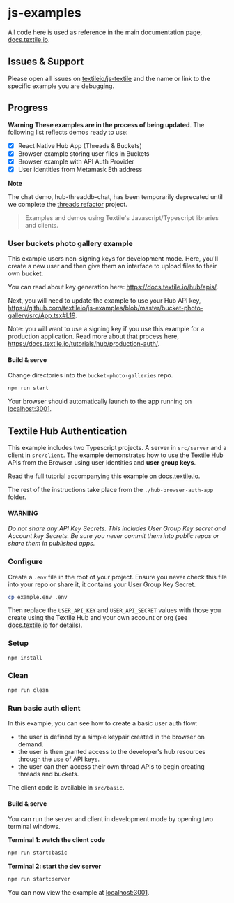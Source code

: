 # js-examples

All code here is used as reference in the main documentation page, [docs.textile.io](https://docs.textile.io).

## Issues & Support

Please open all issues on [textileio/js-textile](https://github.com/textileio/js-textile/issues) and the name or link to the specific example you are debugging.

## Progress

**Warning** **These examples are in the process of being updated**. The following list reflects demos ready to use:

- [x] React Native Hub App (Threads & Buckets)
- [x] Browser example storing user files in Buckets
- [x] Browser example with API Auth Provider
- [x] User identities from Metamask Eth address

**Note**

The chat demo, hub-threaddb-chat, has been temporarily deprecated until we complete the [threads refactor](https://github.com/textileio/js-threads/issues/414) project.

> Examples and demos using Textile's Javascript/Typescript libraries and clients.

### User buckets photo gallery example

This example users non-signing keys for development mode. Here, you'll create a new user and then give them an interface to upload files to their own bucket.

You can read about key generation here: https://docs.textile.io/hub/apis/.

Next, you will need to update the example to use your Hub API key, https://github.com/textileio/js-examples/blob/master/bucket-photo-gallery/src/App.tsx#L19.

Note: you will want to use a signing key if you use this example for a production application. Read more about that process here, https://docs.textile.io/tutorials/hub/production-auth/.

#### Build & serve

Change directories into the `bucket-photo-galleries` repo.

```bash
npm run start
```

Your browser should automatically launch to the app running on [localhost:3001](http://localhost:3001).

## Textile Hub Authentication

This example includes two Typescript projects. A server in `src/server` and a client in `src/client`. The example demonstrates how to use the [Textile Hub](https://docs.textile.io/) APIs from the Browser using user identities and **user group keys**.

Read the full tutorial accompanying this example on [docs.textile.io](https://docs.textile.io).

The rest of the instructions take place from the `./hub-browser-auth-app` folder.

#### WARNING

_Do not share any API Key Secrets. This includes User Group Key secret and Account key Secrets. Be sure you never commit them into public repos or share them in published apps._

### Configure

Create a `.env` file in the root of your project. Ensure you never check this file into your repo or share it, it contains your User Group Key Secret.

```bash
cp example.env .env
```

Then replace the `USER_API_KEY` and `USER_API_SECRET` values with those you create using the Textile Hub and your own account or org (see [docs.textile.io](https://docs.textile.io) for details).

### Setup

```bash
npm install
```

### Clean

```bash
npm run clean
```

### Run basic auth client

In this example, you can see how to create a basic user auth flow:

* the user is defined by a simple keypair created in the browser on demand.
* the user is then granted access to the developer's hub resources through the use of API keys.
* the user can then access their own thread APIs to begin creating threads and buckets.

The client code is available in `src/basic`.

#### Build & serve

You can run the server and client in development mode by opening two terminal windows. 

**Terminal 1: watch the client code**

```bash
npm run start:basic
```

**Terminal 2: start the dev server**

```bash
npm run start:server
```

You can now view the example at [localhost:3001](http://localhost:3001).
